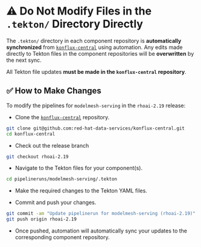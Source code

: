 # ⚠️ Do Not Modify Files in the `.tekton/` Directory Directly

The `.tekton/` directory in each component repository is **automatically synchronized** from [`konflux-central`](https://github.com/red-hat-data-services/konflux-central) using automation. Any edits made directly to Tekton files in the component repositories will be **overwritten** by the next sync.

All Tekton file updates **must be made in the `konflux-central` repository**.

## ✅ How to Make Changes

To modify the pipelines for `modelmesh-serving` in the `rhoai-2.19` release:

- Clone the [`konflux-central`](https://github.com/red-hat-data-services/konflux-central) repository.

```bash
git clone git@github.com:red-hat-data-services/konflux-central.git
cd konflux-central
```

- Check out the release branch

```bash
git checkout rhoai-2.19
```

- Navigate to the Tekton files for your component(s).

```bash
cd pipelineruns/modelmesh-serving/.tekton
```

- Make the required changes to the Tekton YAML files.

- Commit and push your changes.

```bash
git commit -am "Update pipelinerun for modelmesh-serving (rhoai-2.19)"
git push origin rhoai-2.19
```

- Once pushed, automation will automatically sync your updates to the corresponding component repository.

